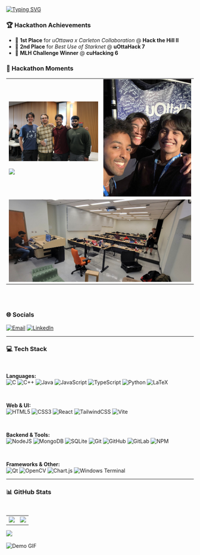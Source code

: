 <div align="Left">

<a href="https://git.io/typing-svg">
  <img src="https://readme-typing-svg.demolab.com?font=Fira+Code&duration=4000&pause=1000&color=73F7EF&width=435&lines=Hello%2C+my+name+is+Bradley+Nguyen!;I+like+to+do+hackathons!;I+like+to+problem+solve!;I'll+name+you+any+roller+coaster;I+love+hardware+and+software!" alt="Typing SVG" />
</a>

### 🏆 Hackathon Achievements

- 🥇 **1st Place** for *uOttawa x Carleton Collaboration* @ **Hack the Hill II**  
- 🥈 **2nd Place** for *Best Use of Starknet* @ **uOttaHack 7**  
- 🏅 **MLH Challenge Winner** @ **cuHacking 6**

### 📸 Hackathon Moments

<table>
  <tr>
    <td>
      <img src="https://raw.githubusercontent.com/BradleyNgu/BradleyNgu/main/cuHacking.JPG" width="300px"/><br/><br/>
      <img src="https://raw.githubusercontent.com/BradleyNgu/BradleyNgu/main/uOttaHack.jpg" width="300px"/>
    </td>
    <td>
      <img src="https://raw.githubusercontent.com/BradleyNgu/BradleyNgu/main/The_gang.jpg" width="300px"/>
    </td>
  </tr>
  <tr>
    <td colspan="3" align="center">
      <img src="https://raw.githubusercontent.com/BradleyNgu/BradleyNgu/main/HTH2.jpg" width="650px"/>
    </td>
  </tr>
</table>

<br/><br/>


### 🌐 Socials

[![Email](https://img.shields.io/badge/Email-D14836?logo=gmail&logoColor=white)](mailto:bradleynguyen2004@gmail.com) 
[![LinkedIn](https://img.shields.io/badge/LinkedIn-%230077B5.svg?logo=linkedin&logoColor=white)](https://linkedin.com/in/bradley-nguyen-cs/)

---

### 💻 Tech Stack


  <br/>

  **Languages:**  
  ![C](https://img.shields.io/badge/C-%2300599C.svg?style=flat-square&logo=c&logoColor=white)
  ![C++](https://img.shields.io/badge/C++-%2300599C.svg?style=flat-square&logo=c%2B%2B&logoColor=white)
  ![Java](https://img.shields.io/badge/Java-%23ED8B00.svg?style=flat-square&logo=openjdk&logoColor=white)
  ![JavaScript](https://img.shields.io/badge/JavaScript-%23323330.svg?style=flat-square&logo=javascript&logoColor=%23F7DF1E)
  ![TypeScript](https://img.shields.io/badge/TypeScript-%23007ACC.svg?style=flat-square&logo=typescript&logoColor=white)
  ![Python](https://img.shields.io/badge/Python-3670A0?style=flat-square&logo=python&logoColor=ffdd54)
  ![LaTeX](https://img.shields.io/badge/LaTeX-%23008080.svg?style=flat-square&logo=latex&logoColor=white)

  <br/>

  **Web & UI:**  
  ![HTML5](https://img.shields.io/badge/HTML5-%23E34F26.svg?style=flat-square&logo=html5&logoColor=white)
  ![CSS3](https://img.shields.io/badge/CSS3-%231572B6.svg?style=flat-square&logo=css3&logoColor=white)
  ![React](https://img.shields.io/badge/React-%2320232a.svg?style=flat-square&logo=react&logoColor=%2361DAFB)
  ![TailwindCSS](https://img.shields.io/badge/Tailwind-%2338B2AC.svg?style=flat-square&logo=tailwind-css&logoColor=white)
  ![Vite](https://img.shields.io/badge/Vite-%23646CFF.svg?style=flat-square&logo=vite&logoColor=white)

  <br/>

  **Backend & Tools:**  
  ![NodeJS](https://img.shields.io/badge/Node.js-6DA55F?style=flat-square&logo=node.js&logoColor=white)
  ![MongoDB](https://img.shields.io/badge/MongoDB-%234ea94b.svg?style=flat-square&logo=mongodb&logoColor=white)
  ![SQLite](https://img.shields.io/badge/SQLite-%2307405e.svg?style=flat-square&logo=sqlite&logoColor=white)
  ![Git](https://img.shields.io/badge/Git-%23F05033.svg?style=flat-square&logo=git&logoColor=white)
  ![GitHub](https://img.shields.io/badge/GitHub-%23121011.svg?style=flat-square&logo=github&logoColor=white)
  ![GitLab](https://img.shields.io/badge/GitLab-%23181717.svg?style=flat-square&logo=gitlab&logoColor=white)
  ![NPM](https://img.shields.io/badge/NPM-%23CB3837.svg?style=flat-square&logo=npm&logoColor=white)

  <br/>

  **Frameworks & Other:**  
  ![Qt](https://img.shields.io/badge/Qt-%23217346.svg?style=flat-square&logo=Qt&logoColor=white)
  ![OpenCV](https://img.shields.io/badge/OpencCV-%23white.svg?style=flat-square&logo=opencv&logoColor=white)
  ![Chart.js](https://img.shields.io/badge/Chart.js-F5788D.svg?style=flat-square&logo=chart.js&logoColor=white)
  ![Windows Terminal](https://img.shields.io/badge/Windows%20Terminal-%234D4D4D.svg?style=flat-square&logo=windows-terminal&logoColor=white)



---

### 📊 GitHub Stats



  <br/>

  <table align="left">
    <tr>
      <td>
        <img src="https://github-readme-stats.vercel.app/api?username=Bradleyngu&theme=dark&hide_border=false&include_all_commits=false&count_private=false" />
      </td>
      <td>
        <img src="https://github-readme-stats.vercel.app/api/top-langs/?username=Bradleyngu&theme=dark&hide_border=false&include_all_commits=false&count_private=false&layout=compact" />
      </td>
    </tr>
  </table>



[![](https://visitcount.itsvg.in/api?id=Bradleyngu&icon=0&color=0)](https://visitcount.itsvg.in)


<img src="https://raw.githubusercontent.com/BradleyNgu/BradleyNgu/main/michael-kaiser-blue-lock.gif" width="900" alt="Demo GIF"/>


